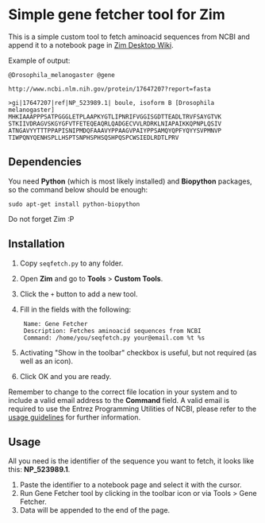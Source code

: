 Simple gene fetcher tool for Zim
================================

This is a simple custom tool to fetch aminoacid sequences from NCBI and append 
it to a notebook page in [Zim Desktop Wiki](http://zim-wiki.org/).

Example of output:

    @Drosophila_melanogaster @gene 
    
    http://www.ncbi.nlm.nih.gov/protein/17647207?report=fasta
    
    >gi|17647207|ref|NP_523989.1| boule, isoform B [Drosophila melanogaster]
    MHKIAAAPPPSATPGGGLETPLAAPKYGTLIPNRIFVGGISGDTTEADLTRVFSAYGTVK
    STKIIVDRAGVSKGYGFVTFETEQEAQRLQADGECVVLRDRKLNIAPAIKKQPNPLQSIV
    ATNGAVYYTTTPPAPISNIPMDQFAAAVYPPAAGVPAIYPPSAMQYQPFYQYYSVPMNVP
    TIWPQNYQENHSPLLHSPTSNPHSPHSQSHPQSPCWSIEDLRDTLPRV

Dependencies
------------

You need **Python** (which is most likely installed) and **Biopython** packages, so the command below should be enough:

    sudo apt-get install python-biopython

Do not forget Zim :P

Installation
------------

1. Copy `seqfetch.py` to any folder.
2. Open **Zim** and go to **Tools** > **Custom Tools**.
3. Click the `+` button to add a new tool.
4. Fill in the fields with the following:

        Name: Gene Fetcher
        Description: Fetches aminoacid sequences from NCBI
        Command: /home/you/seqfetch.py your@email.com %t %s

5. Activating "Show in the toolbar" checkbox is useful, but not required (as 
   well as an icon).
6. Click OK and you are ready.

Remember to change to the correct file location in your system and to include 
a valid email address to the **Command** field. A valid email is required to 
use the Entrez Programming Utilities of NCBI, please refer to the [usage 
guidelines](http://www.ncbi.nlm.nih.gov/books/NBK25497/#chapter2.Usage_Guidelines_and_Requiremen) for further information.

Usage
-----

All you need is the identifier of the sequence you want to fetch, it looks like this: **NP_523989.1**.

1. Paste the identifier to a notebook page and select it with the cursor.
2. Run Gene Fetcher tool by clicking in the toolbar icon or via Tools > Gene 
   Fetcher.
3. Data will be appended to the end of the page.
